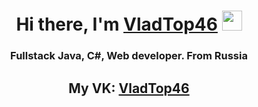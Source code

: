 <h1 align="center">Hi there, I'm <a href="https://github.com/VladTop46" target="_blank">VladTop46</a> 
<img src="https://github.com/blackcater/blackcater/raw/main/images/Hi.gif" height="32"/></h1>
<h3 align="center">Fullstack Java, C#, Web developer. From Russia</h3>
<h2 align="center">My VK: <a href="https://vk.com/vladtop46">VladTop46</a>
